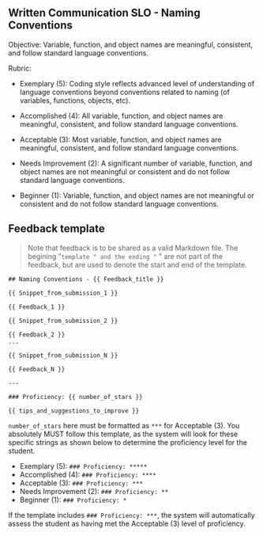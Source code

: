 ## Written Communication SLO - Naming Conventions

Objective: Variable, function, and object names are meaningful, consistent, and follow standard language conventions.

Rubric:

- Exemplary (5): Coding style reflects advanced level of understanding of language conventions beyond conventions related to naming (of variables, functions, objects, etc).

- Accomplished (4): All variable, function, and object names are meaningful, consistent, and follow standard language conventions.

- Acceptable (3): Most variable, function, and object names are meaningful, consistent, and follow standard language conventions.

- Needs Improvement (2): A significant number of variable, function, and object names are not meaningful or consistent and do not follow standard language conventions.

- Beginner (1): Variable, function, and object names are not meaningful or consistent and do not follow standard language conventions.

## Feedback template

> Note that feedback is to be shared as a valid Markdown file. The begining "```template " and the ending "``` " are not part of the feedback, but are used to denote the start and end of the template.

```template
## Naming Conventions - {{ Feedback_title }}

{{ Snippet_from_submission_1 }}

{{ Feedback_1 }}

{{ Snippet_from_submission_2 }}

{{ Feedback_2 }}
...

{{ Snippet_from_submission_N }}

{{ Feedback_N }}

---

### Proficiency: {{ number_of_stars }}

{{ tips_and_suggestions_to_improve }}
```

`number_of_stars` here must be formatted as `***` for Acceptable (3). You absolutely MUST follow this template, as the system will look for these specific strings as shown below to determine the proficiency level for the student.

- Exemplary (5): `### Proficiency: *****`
- Accomplished (4): `### Proficiency: ****`
- Acceptable (3): `### Proficiency: ***`
- Needs Improvement (2): `### Proficiency: **`
- Beginner (1): `### Proficiency: *`

If the template includes `### Proficiency: ***`, the system will automatically assess the student as having met the Acceptable (3) level of proficiency.
